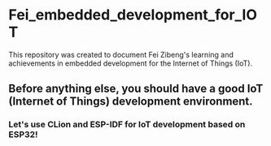 # Fei_embedded_development_for_IOT
This repository was created to document Fei Zibeng's learning and achievements in embedded development for the Internet of Things (IoT).
## Before anything else, you should have a good IoT (Internet of Things) development environment.
### Let's use CLion and ESP-IDF for IoT development based on ESP32!

